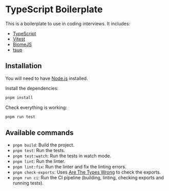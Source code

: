 # TypeScript Boilerplate

This is a boilerplate to use in coding interviews. It includes:

- [TypeScript](https://www.typescriptlang.org/)
- [Vitest](https://vitest.dev/)
- [BiomeJS](https://biomejs.dev/)
- [tsup](https://tsup.egoist.sh/)

## Installation

You will need to have [Node.js](https://nodejs.org/en) installed.

Install the dependencies:

```bash
pnpm install
```

Check everything is working:

```bash
pnpm run test
```

## Available commands

- `pnpm build`: Build the project.
- `pnpm test`: Run the tests.
- `pnpm test:watch`: Run the tests in watch mode.
- `pnpm lint`: Run the linter.
- `pnpm lint:fix`: Run the linter and fix the linting errors.
- `pnpm check-exports`: Uses [Are The Types Wrong](https://github.com/microsoft/AreTheTypesWrong) to check the exports.
- `pnpm run ci`: Run the CI pipeline (building, linting, checking exports and running tests).
